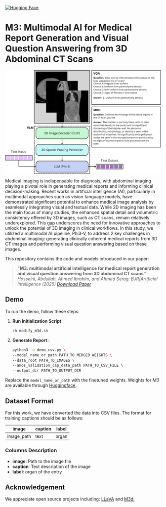 [![Hugging Face](https://img.shields.io/badge/HuggingFace-Model-yellow.svg)](https://huggingface.co/serag-ai/M3-AMOS)


# M3: Multimodal AI for Medical Report Generation and Visual Question Answering from 3D Abdominal CT Scans
<p align="center">
  <img align="center" src="assets/intro.png" width="800px" alt="rchitecture of the M3 model, illustrating the core modules and data pathways employed for MRG and VQA. The model effectively integrates vision and language streams to facilitate specialized task execution with high efficiency. Abbreviations: LLM = large language model; VLM = vision-language model; MRG = medical report generation; VQA = visual question answering."/>
</p>

Medical imaging is indispensable for diagnosis, with abdominal imaging playing a pivotal role in generating medical reports and informing clinical decision-making. Recent works in artificial intelligence (AI), particularly in multimodal approaches such as vision-language models, have demonstrated significant potential to enhance medical image analysis by seamlessly integrating visual and textual data. While 2D imaging has been the main focus of many studies, the enhanced spatial detail and volumetric consistency offered by 3D images, such as CT scans, remain relatively underexplored. This gap underscores the need for innovative approaches to unlock the potential of 3D imaging in clinical workflows. In this study, we utilized a multimodal AI pipeline, Phi3-V, to address 2 key challenges in abdominal imaging: generating clinically coherent medical reports from 3D CT images and performing visual question answering based on these images.

This repository contains the code and models introduced in our paper:  
> **"M3: multimodal artificial intelligence for medical report generation and visual question answering from 3D abdominal CT scans"**  
> *Hosseini, Abdullah, Ahmed Ibrahim, and Ahmed Serag. BJR|Artificial Intelligence (2025)*
> *[Download Paper](https://academic.oup.com/bjrai/article/2/1/ubaf011/8205672)*

## Demo 

To run the demo, follow these steps:

1. **Run Initialization Script** :
   ```sh
   sh modify_m3d.sh
   ```

2. **Generate Report** :
   ```sh
   python3 -u demo_csv.py \
   --model_name_or_path PATH_TO_MERGED_WEIGHTS \
   --data_root PATH_TO_IMAGES \
   --amos_validation_cap_data_path PATH_TO_CSV_FILE \
   --output_dir PATH_TO_OUTPUT_DIR
   ```

Replace the `model_name_or_path` with the finetuned weights. Weights for *M3* are available through [Huggingface](https://huggingface.co/serag-ai/M3-AMOS).
## Dataset Format 

For this work, we have converted the data into CSV files. The format for training captions should be as follows:

| **image**   | **caption** | **label** |
|-------------|-------------|-----------|
| image_path  | text        | organ     |

### Columns Description
- **image**: Path to the image file 
- **caption**: Text description of the image 
- **label**: organ of the entry

## Acknowledgement
We appreciate open source projects including: 
[LLaVA](https://github.com/haotian-liu/LLaVA) and 
[M3d](https://github.com/BAAI-DCAI/M3D), 
